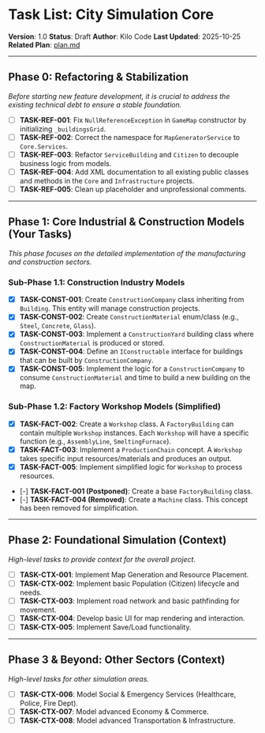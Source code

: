 # Task List: City Simulation Core

**Version**: 1.0
**Status**: Draft
**Author**: Kilo Code
**Last Updated**: 2025-10-25
**Related Plan**: [plan.md](plan.md)

---

## Phase 0: Refactoring & Stabilization

*Before starting new feature development, it is crucial to address the existing technical debt to ensure a stable foundation.*

-   [ ] **TASK-REF-001**: Fix `NullReferenceException` in `GameMap` constructor by initializing `_buildingsGrid`.
-   [ ] **TASK-REF-002**: Correct the namespace for `MapGeneratorService` to `Core.Services`.
-   [ ] **TASK-REF-003**: Refactor `ServiceBuilding` and `Citizen` to decouple business logic from models.
-   [ ] **TASK-REF-004**: Add XML documentation to all existing public classes and methods in the `Core` and `Infrastructure` projects.
-   [ ] **TASK-REF-005**: Clean up placeholder and unprofessional comments.

---

## Phase 1: Core Industrial & Construction Models (Your Tasks)

*This phase focuses on the detailed implementation of the manufacturing and construction sectors.*

### Sub-Phase 1.1: Construction Industry Models

-   [x] **TASK-CONST-001**: Create `ConstructionCompany` class inheriting from `Building`. This entity will manage construction projects.
-   [x] **TASK-CONST-002**: Create `ConstructionMaterial` enum/class (e.g., `Steel`, `Concrete`, `Glass`).
-   [x] **TASK-CONST-003**: Implement a `ConstructionYard` building class where `ConstructionMaterial` is produced or stored.
-   [x] **TASK-CONST-004**: Define an `IConstructable` interface for buildings that can be built by `ConstructionCompany`.
-   [x] **TASK-CONST-005**: Implement the logic for a `ConstructionCompany` to consume `ConstructionMaterial` and time to build a new building on the map.

### Sub-Phase 1.2: Factory Workshop Models (Simplified)

-   [x] **TASK-FACT-002**: Create a `Workshop` class. A `FactoryBuilding` can contain multiple `Workshop` instances. Each `Workshop` will have a specific function (e.g., `AssemblyLine`, `SmeltingFurnace`).
-   [x] **TASK-FACT-003**: Implement a `ProductionChain` concept. A `Workshop` takes specific input resources/materials and produces an output.
-   [x] **TASK-FACT-005**: Implement simplified logic for `Workshop` to process resources.
-   [-] **TASK-FACT-001 (Postponed)**: Create a base `FactoryBuilding` class.
-   [-] **TASK-FACT-004 (Removed)**: Create a `Machine` class. This concept has been removed for simplification.

---

## Phase 2: Foundational Simulation (Context)

*High-level tasks to provide context for the overall project.*

-   [ ] **TASK-CTX-001**: Implement Map Generation and Resource Placement.
-   [ ] **TASK-CTX-002**: Implement basic Population (Citizen) lifecycle and needs.
-   [ ] **TASK-CTX-003**: Implement road network and basic pathfinding for movement.
-   [ ] **TASK-CTX-004**: Develop basic UI for map rendering and interaction.
-   [ ] **TASK-CTX-005**: Implement Save/Load functionality.

---

## Phase 3 & Beyond: Other Sectors (Context)

*High-level tasks for other simulation areas.*

-   [ ] **TASK-CTX-006**: Model Social & Emergency Services (Healthcare, Police, Fire Dept).
-   [ ] **TASK-CTX-007**: Model advanced Economy & Commerce.
-   [ ] **TASK-CTX-008**: Model advanced Transportation & Infrastructure.